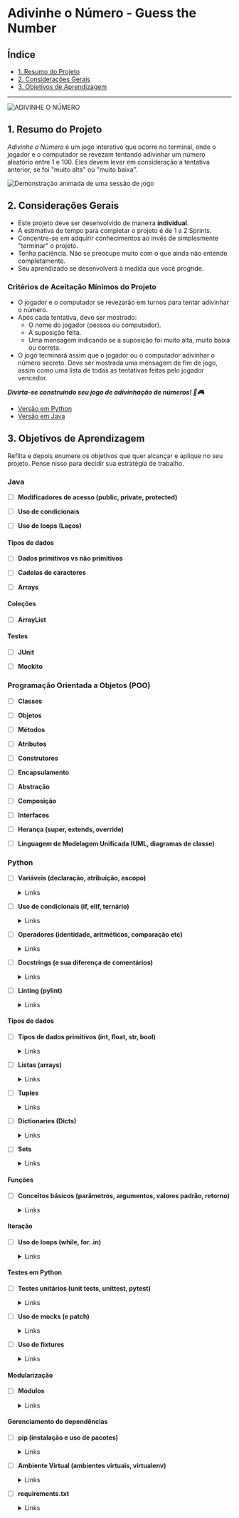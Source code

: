 # Adivinhe o Número - Guess the Number

## Índice

- [1. Resumo do Projeto](#1-resumo-do-projeto)
- [2. Considerações Gerais](#2-considerações-gerais)
- [3. Objetivos de Aprendizagem](#3-objetivos-de-aprendizagem)

---

![ADIVINHE O
NÚMERO](https://firebasestorage.googleapis.com/v0/b/laboratoria-945ea.appspot.com/o/guess-the-number.png?alt=media)

## 1. Resumo do Projeto

_Adivinhe o Número_ é um jogo interativo que ocorre no terminal, onde o jogador
e o computador se revezam tentando adivinhar um número aleatório entre 1 e 100.
Eles devem levar em consideração a tentativa anterior, se foi "muito alta" ou
"muito baixa".

![Demonstração animada de uma sessão de
jogo](https://firebasestorage.googleapis.com/v0/b/laboratoria-945ea.appspot.com/o/guess-the-number-demo.gif?alt=media)

## 2. Considerações Gerais

- Este projeto deve ser desenvolvido de maneira **individual**.
- A estimativa de tempo para completar o projeto é de 1 a 2 Sprints.
- Concentre-se em adquirir conhecimentos ao invés de simplesmente "terminar" o
  projeto.
- Tenha paciência. Não se preocupe muito com o que ainda não entende
  completamente.
- Seu aprendizado se desenvolverá à medida que você progride.

### **Critérios de Aceitação Mínimos do Projeto**

- O jogador e o computador se revezarão em turnos para tentar adivinhar o
  número.
- Após cada tentativa, deve ser mostrado:
  * O nome do jogador (pessoa ou computador).
  * A suposição feita.
  * Uma mensagem indicando se a suposição foi muito alta, muito baixa ou
    correta.
- O jogo terminará assim que o jogador ou o computador adivinhar o número
  secreto. Deve ser mostrada uma mensagem de fim de jogo, assim como uma lista
  de todas as tentativas feitas pelo jogador vencedor.

**_Divirta-se construindo seu jogo de adivinhação de números! 🎲🎮_**

- [Versão em Python](./docs/README-python.md)
- [Versão em Java](./docs/README-java.md)

## 3. Objetivos de Aprendizagem

Reflita e depois enumere os objetivos que quer alcançar e aplique no seu projeto. Pense nisso para decidir sua estratégia de trabalho.

### Java

- [ ] **Modificadores de acesso (public, private, protected)**

- [ ] **Uso de condicionais**

- [ ] **Uso de loops (Laços)**

#### Tipos de dados

- [ ] **Dados primitivos vs não primitivos**

- [ ] **Cadeias de caracteres**

- [ ] **Arrays**

#### Coleções

- [ ] **ArrayList**

#### Testes

- [ ] **JUnit**

- [ ] **Mockito**

### Programação Orientada a Objetos (POO)

- [ ] **Classes**

- [ ] **Objetos**

- [ ] **Métodos**

- [ ] **Atributos**

- [ ] **Construtores**

- [ ] **Encapsulamento**

- [ ] **Abstração**

- [ ] **Composição**

- [ ] **Interfaces**

- [ ] **Herança (super, extends, override)**

- [ ] **Linguagem de Modelagem Unificada (UML, diagramas de classe)**

### Python

- [ ] **Variáveis (declaração, atribuição, escopo)**

  <details><summary>Links</summary><p>

  * [Variables in Python – Real Python (em inglês)](https://realpython.com/python-variables/)
  * [Variables in Python - GeeksforGeeks (em inglês)](https://www.geeksforgeeks.org/python-variables/)
</p></details>

- [ ] **Uso de condicionais (if, elif, ternário)**

  <details><summary>Links</summary><p>

  * [Conditional Statements in Python – Real Python (em inglês)](https://realpython.com/python-conditional-statements/)
</p></details>

- [ ] **Operadores (identidade, aritméticos, comparação etc)**

  <details><summary>Links</summary><p>

  * [Python Operators - GeeksforGeeks (em inglês)](https://www.geeksforgeeks.org/python-operators/)
</p></details>

- [ ] **Docstrings (e sua diferença de comentários)**

  <details><summary>Links</summary><p>

  * [Docstrings - Python Docs (em inglês)](https://docs.python.org/3/tutorial/controlflow.html#documentation-strings)
</p></details>

- [ ] **Linting (pylint)**

  <details><summary>Links</summary><p>

  * [Pylint - Documentação oficial](https://pylint.pycqa.org/en/latest/)
  * [Linting Python in Visual Studio Code - Visual Studio Code Docs (em inglês)](https://code.visualstudio.com/docs/python/linting)
</p></details>

#### Tipos de dados

- [ ] **Tipos de dados primitivos (int, float, str, bool)**

  <details><summary>Links</summary><p>

  * [Data Types - Python Docs (em inglês)](https://docs.python.org/3/library/datatypes.html)
  * [Data types in Python (em inglês)](https://www.educative.io/answers/data-types-in-python)
</p></details>

- [ ] **Listas (arrays)**

  <details><summary>Links</summary><p>

  * [Lists - Python Docs (em inglês)](https://docs.python.org/3/tutorial/datastructures.html#more-on-lists)
  * [Lists and Tuples in Python - Real Python (em inglês)](https://realpython.com/python-lists-tuples/)
</p></details>

- [ ] **Tuples**

  <details><summary>Links</summary><p>

  * [Tuples - Python Docs (em inglês)](https://docs.python.org/3/tutorial/datastructures.html#tuples-and-sequences)
  * [Lists and Tuples in Python - Real Python (em inglês)](https://realpython.com/python-lists-tuples/)
</p></details>

- [ ] **Dictionaries (Dicts)**

  <details><summary>Links</summary><p>

  * [Dictionaries - Python Docs (em inglês)](https://docs.python.org/3/tutorial/datastructures.html#dictionaries)
  * [Dictionaries in Python - Real Python (em inglês)](https://realpython.com/python-dicts/)
</p></details>

- [ ] **Sets**

  <details><summary>Links</summary><p>

  * [Sets - Python Docs (em inglês)](https://docs.python.org/3/tutorial/datastructures.html#sets)
  * [Sets in Python - Real Python (em inglês)](https://realpython.com/python-sets/)
</p></details>

#### Funções

- [ ] **Conceitos básicos (parâmetros, argumentos, valores padrão, retorno)**

  <details><summary>Links</summary><p>

  * [Defining Functions - Python Docs (em inglês)](https://docs.python.org/3/tutorial/controlflow.html#defining-functions)
  * [Python Functions - GeeksforGeeks (em inglês)](https://www.geeksforgeeks.org/python-functions/)
</p></details>

#### Iteração

- [ ] **Uso de loops (while, for..in)**

  <details><summary>Links</summary><p>

  * [Loops in Python - For, While and Nested Loops - GeeksforGeeks](https://www.geeksforgeeks.org/loops-in-python/)
  * [Loops - Learn Python - Free Interactive Python Tutorial](https://www.learnpython.org/en/Loops)
</p></details>

#### Testes em Python

- [ ] **Testes unitários (unit tests, unittest, pytest)**

  <details><summary>Links</summary><p>

  * [unittest - Python Docs (em inglês)](https://docs.python.org/3/library/unittest.html)
  * [pytest - Documentação oficial](https://docs.pytest.org/en/6.2.x/)
</p></details>

- [ ] **Uso de mocks (e patch)**

  <details><summary>Links</summary><p>

  * [unittest.mock - Python Docs (em inglês)](https://docs.python.org/3/library/unittest.mock.html)
  * [unittest.mock - Python Docs (em inglês)](https://docs.python.org/3/library/unittest.mock.html)
</p></details>

- [ ] **Uso de fixtures**

  <details><summary>Links</summary><p>

  * [Fixtures do pytest - Documentação oficial](https://docs.pytest.org/en/6.2.x/fixture.html)
</p></details>

#### Modularização

- [ ] **Módulos**

  <details><summary>Links</summary><p>

  * [Módulos - Python Docs (em inglês)](https://docs.python.org/3/tutorial/modules.html)
</p></details>

#### Gerenciamento de dependências

- [ ] **pip (instalação e uso de pacotes)**

  <details><summary>Links</summary><p>

  * [pip - Python Docs (em inglês)](https://docs.python.org/3/installing/index.html)
</p></details>

- [ ] **Ambiente Virtual (ambientes virtuais, virtualenv)**

  <details><summary>Links</summary><p>

  * [venv — Creation of virtual environments — Python 3.12.2 documentation (em inglês)](https://docs.python.org/3/library/venv.html)
  * [Python Virtual Environments: A Primer – Real Python (em inglês)](https://realpython.com/python-virtual-environments-a-primer/)
</p></details>

- [ ] **requirements.txt**

  <details><summary>Links</summary><p>

  * [requirements.txt - Documentação oficial](https://pip.pypa.io/en/stable/user_guide/#requirements-files)
</p></details>
